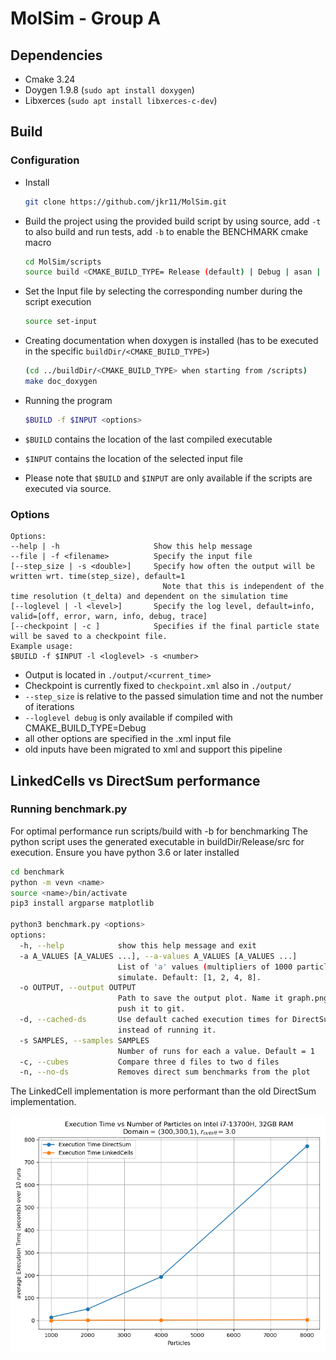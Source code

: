 MolSim - Group A
===

## Dependencies

- Cmake 3.24
- Doygen 1.9.8 (`sudo apt install doxygen`)
- Libxerces (`sudo apt install libxerces-c-dev`)

## Build

### Configuration

- Install
  ```bash
  git clone https://github.com/jkr11/MolSim.git
  ```
- Build the project using the provided build script by using source, add `-t` to also build and run tests, add `-b` to
  enable the BENCHMARK cmake macro
  ```bash
  cd MolSim/scripts
  source build <CMAKE_BUILD_TYPE= Release (default) | Debug | asan | asan-quiet>  [-t|--test] [-b|--benchmark]
  ```
- Set the Input file by selecting the corresponding number during the script execution
  ```bash
  source set-input
  ```

- Creating documentation when doxygen is installed (has to be executed in the specific `buildDir/<CMAKE_BUILD_TYPE>`)
  ```bash
  (cd ../buildDir/<CMAKE_BUILD_TYPE> when starting from /scripts)
  make doc_doxygen 
  ```
- Running the program
  ```bash
  $BUILD -f $INPUT <options>
  ``` 
- `$BUILD` contains the location of the last compiled executable
- `$INPUT` contains the location of the selected input file
- Please note that `$BUILD` and `$INPUT` are only available if the scripts are executed via source.

### Options

  ```console
  Options:
  --help | -h                     Show this help message
  --file | -f <filename>          Specify the input file
  [--step_size | -s <double>]     Specify how often the output will be written wrt. time(step_size), default=1
                                    Note that this is independent of the time resolution (t_delta) and dependent on the simulation time
  [--loglevel | -l <level>]       Specify the log level, default=info, valid=[off, error, warn, info, debug, trace]
  [--checkpoint | -c ]            Specifies if the final particle state will be saved to a checkpoint file.
  Example usage:
  $BUILD -f $INPUT -l <loglevel> -s <number>
  ```

- Output is located in `./output/<current_time>`
- Checkpoint is currently fixed to `checkpoint.xml` also in `./output/`
- `--step_size` is relative to the passed simulation time and not the number of iterations
- `--loglevel debug` is only available if compiled with CMAKE_BUILD_TYPE=Debug
- all other options are specified in the .xml input file
- old inputs have been migrated to xml and support this pipeline

## LinkedCells vs DirectSum performance

### Running benchmark.py

For optimal performance run scripts/build with -b for benchmarking
The python script uses the generated executable in buildDir/Release/src for execution.
Ensure you have python 3.6 or later installed

```bash
cd benchmark
python -m vevn <name>
source <name>/bin/activate
pip3 install argparse matplotlib

python3 benchmark.py <options> 
options:
  -h, --help            show this help message and exit
  -a A_VALUES [A_VALUES ...], --a-values A_VALUES [A_VALUES ...]
                        List of 'a' values (multipliers of 1000 particles) to
                        simulate. Default: [1, 2, 4, 8].
  -o OUTPUT, --output OUTPUT
                        Path to save the output plot. Name it graph.png to
                        push it to git.
  -d, --cached-ds       Use default cached execution times for DirectSum
                        instead of running it.
  -s SAMPLES, --samples SAMPLES
                        Number of runs for each a value. Default = 1
  -c, --cubes           Compare three d files to two d files
  -n, --no-ds           Removes direct sum benchmarks from the plot
```

The LinkedCell implementation is more performant than the old DirectSum implementation.

![Benchmark Graph](benchmark/graph.png)
